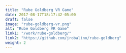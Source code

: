 ```yaml
---
title: "Rube Goldberg VR Game"
date: 2017-08-17T18:17:42-05:00
draft: false
image: "rube-goldberg-vr.png"
alt: "Rube Goldberg VR Game"
link1: "/work/rube-goldberg/"
link2: "https://github.com/jrobalino/rube-goldberg"
weight: 2
---
```



